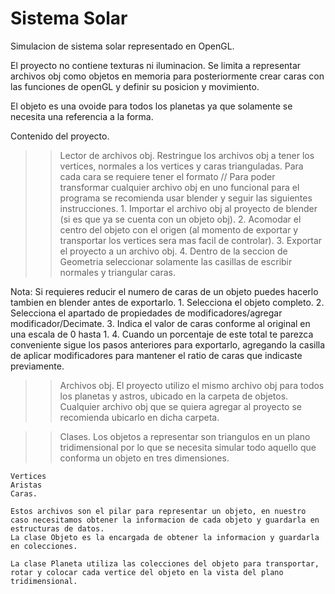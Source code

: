 # Sistema Solar
Simulacion de sistema solar representado en OpenGL. 

El proyecto no contiene texturas ni iluminacion. 
Se limita a representar archivos obj como objetos en memoria para posteriormente crear caras con las funciones de openGL y definir su posicion y movimiento.

El objeto es una ovoide para todos los planetas ya que solamente se necesita una referencia a la forma. 

Contenido del proyecto.

>> Lector de archivos obj.
    Restringue los archivos obj a tener los vertices, normales a los vertices y caras trianguladas.
    Para cada cara se requiere tener el formato <vertice>/<vacio>/<textura>
    Para poder transformar cualquier archivo obj en uno funcional para el programa se recomienda usar blender y seguir las siguientes instrucciones. 
        1. Importar el archivo obj al proyecto de blender (si es que ya se cuenta con un objeto obj).
        2. Acomodar el centro del objeto con el origen (al momento de exportar y transportar los vertices sera mas facil de controlar).
        3. Exportar el proyecto a un archivo obj. 
        4. Dentro de la seccion de Geometria seleccionar solamente las casillas de escribir normales y triangular caras.
   
   Nota: Si requieres reducir el numero de caras de un objeto puedes hacerlo tambien en blender antes de exportarlo.
        1. Selecciona el objeto completo.
        2. Selecciona el apartado de propiedades de modificadores/agregar modificador/Decimate.
        3. Indica el valor de caras conforme al original en una escala de 0 hasta 1.
        4. Cuando un porcentaje de este total te parezca conveniente sigue los pasos anteriores para exportarlo, agregando la casilla de aplicar modificadores para mantener el ratio de caras que indicaste previamente.
				

>> Archivos obj.
	El proyecto utilizo el mismo archivo obj para todos los planetas y astros, ubicado en la carpeta de objetos.
	Cualquier archivo obj que se quiera agregar al proyecto se recomienda ubicarlo en dicha carpeta.
	
>> Clases.
	Los objetos a representar son triangulos en un plano tridimensional por lo que se necesita simular todo aquello que conforma un objeto en tres dimensiones.
	
	Vertices
	Aristas
	Caras.
	
	Estos archivos son el pilar para representar un objeto, en nuestro caso necesitamos obtener la informacion de cada objeto y guardarla en estructuras de datos.
	La clase Objeto es la encargada de obtener la informacion y guardarla en colecciones.
	
	La clase Planeta utiliza las colecciones del objeto para transportar, rotar y colocar cada vertice del objeto en la vista del plano tridimensional.
	

